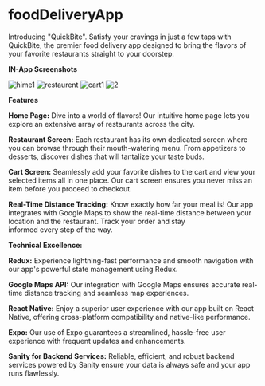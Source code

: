 # foodDeliveryApp
Introducing "QuickBite".  Satisfy your cravings in just a few taps with QuickBite, the premier food delivery app designed to bring the flavors of your favorite restaurants straight to your doorstep.

**IN-App Screenshots**

![hime1](https://github.com/sahusuneel777/foodDeliveryApp/assets/66767740/9c26c9a6-70bb-476b-9afa-38dc6dc373d9)
![restaurent](https://github.com/sahusuneel777/foodDeliveryApp/assets/66767740/57ffd0f1-a857-4a4b-ba7d-697696b81366)
![cart1](https://github.com/sahusuneel777/foodDeliveryApp/assets/66767740/bc6c8566-8723-4b23-8fae-83f96f89130b)
![2](https://github.com/sahusuneel777/foodDeliveryApp/assets/66767740/58e57977-587d-416c-97fb-372fe76e558f)

**Features**

  **Home Page:** Dive into a world of flavors! Our intuitive home page lets you explore an extensive array of restaurants across the city. 

  **Restaurant Screen:** Each restaurant has its own dedicated screen where you can browse through their mouth-watering menu. From appetizers to desserts, discover dishes that will tantalize your taste buds.

  **Cart Screen:** Seamlessly add your favorite dishes to the cart and view your selected items all in one place. Our cart screen ensures you never miss an item before you proceed to checkout.

  **Real-Time Distance Tracking:** Know exactly how far your meal is! Our app integrates with Google Maps to show the real-time distance between your location and the restaurant. Track your order and stay   
  informed every step of the way.


**Technical Excellence:**

  **Redux:** Experience lightning-fast performance and smooth navigation with our app's powerful state management using Redux.

  **Google Maps API:** Our integration with Google Maps ensures accurate real-time distance tracking and seamless map experiences.

  **React Native:** Enjoy a superior user experience with our app built on React Native, offering cross-platform compatibility and native-like performance.

  **Expo:** Our use of Expo guarantees a streamlined, hassle-free user experience with frequent updates and enhancements.

  **Sanity for Backend Services:** Reliable, efficient, and robust backend services powered by Sanity ensure your data is always safe and your app runs flawlessly.
